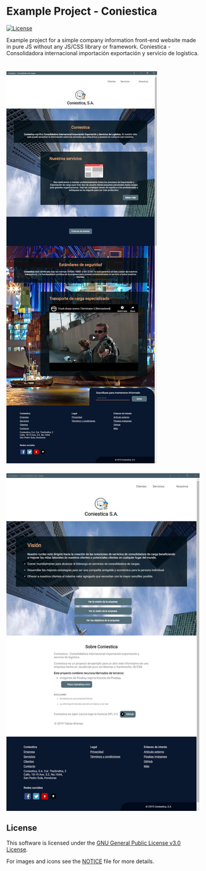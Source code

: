 # Example Project - Coniestica
[![License](https://img.shields.io/github/license/TobiasBriones/example.programming.web.coniestica)](https://github.com/TobiasBriones/example.programming.web.coniestica/blob/master/LICENSE)

Example project for a simple company information front-end website made in pure JS without any JS/CSS library or framework. Coniestica - Consolidadora internacional importación exportación y servicio de logística.

![Screenshot 1](https://github.com/TobiasBriones/example.programming.web.coniestica/blob/master/_repo/assets/screenshot_1.png)
===
![Screenshot 2](https://github.com/TobiasBriones/example.programming.web.coniestica/blob/master/_repo/assets/screenshot_2.png)

## License
This software is licensed under the [GNU General Public License v3.0 License](https://github.com/TobiasBriones/example.programming.web.coniestica/blob/master/LICENSE).

For images and icons see the [NOTICE](https://github.com/TobiasBriones/example.programming.web.coniestica/blob/master/NOTICE) file for more details.
